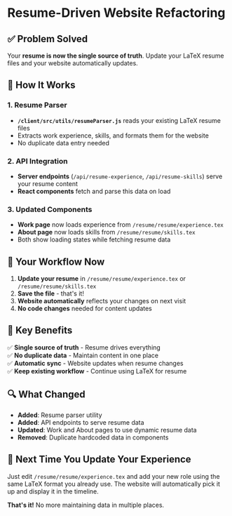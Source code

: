 # Resume-Driven Website Refactoring

## ✅ **Problem Solved**

Your **resume is now the single source of truth**. Update your LaTeX resume files and your website automatically updates.

## 🔧 **How It Works**

### **1. Resume Parser**
- **`/client/src/utils/resumeParser.js`** reads your existing LaTeX resume files
- Extracts work experience, skills, and formats them for the website
- No duplicate data entry needed

### **2. API Integration**
- **Server endpoints** (`/api/resume-experience`, `/api/resume-skills`) serve your resume content
- **React components** fetch and parse this data on load

### **3. Updated Components**
- **Work page** now loads experience from `/resume/resume/experience.tex`
- **About page** now loads skills from `/resume/resume/skills.tex`
- Both show loading states while fetching resume data

## 📝 **Your Workflow Now**

1. **Update your resume** in `/resume/resume/experience.tex` or `/resume/resume/skills.tex`
2. **Save the file** - that's it!
3. **Website automatically** reflects your changes on next visit
4. **No code changes** needed for content updates

## 🎯 **Key Benefits**

✅ **Single source of truth** - Resume drives everything  
✅ **No duplicate data** - Maintain content in one place  
✅ **Automatic sync** - Website updates when resume changes  
✅ **Keep existing workflow** - Continue using LaTeX for resume  

## 🔍 **What Changed**

- **Added**: Resume parser utility
- **Added**: API endpoints to serve resume data  
- **Updated**: Work and About pages to use dynamic resume data
- **Removed**: Duplicate hardcoded data in components

## 🚀 **Next Time You Update Your Experience**

Just edit `/resume/resume/experience.tex` and add your new role using the same LaTeX format you already use. The website will automatically pick it up and display it in the timeline.

**That's it!** No more maintaining data in multiple places.
